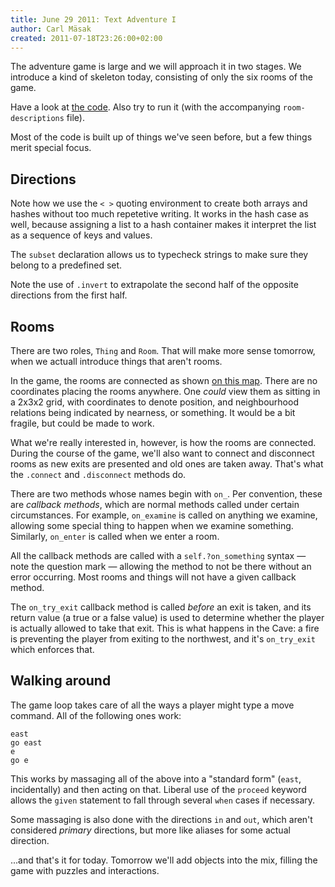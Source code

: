```yaml
---
title: June 29 2011: Text Adventure I
author: Carl Mäsak
created: 2011-07-18T23:26:00+02:00
---
```

The adventure game is large and we will approach it in two stages. We introduce a kind of
skeleton today, consisting of only the six rooms of the game.

Have a look at [the code](https://gist.github.com/1090618). Also try to run it (with the accompanying `room-descriptions` file).

Most of the code is built up of things we've seen before, but a few things merit special focus.

## Directions

Note how we use the `< >` quoting environment to create both arrays and hashes without too much repetetive writing. It works in the hash case as well, because assigning a list to a hash container makes it interpret the list as a sequence of keys and values.

The `subset` declaration allows us to typecheck strings to make sure they belong to a predefined set.

Note the use of `.invert` to extrapolate the second half of the opposite directions from the first half.

## Rooms

There are two roles, `Thing` and `Room`. That will make more sense tomorrow, when we actuall introduce things that aren't rooms.

In the game, the rooms are connected as shown [on this map](https://github.com/masak/crypt/blob/master/images/map.png). There are no coordinates placing the rooms anywhere. One *could* view them as sitting in a 2x3x2 grid, with coordinates to denote position, and neighbourhood relations being indicated by nearness, or something. It would be a bit fragile, but could be made to work.

What we're really interested in, however, is how the rooms are connected. During the course of the game, we'll also want to connect and disconnect rooms as new exits are presented and old ones are taken away. That's what the `.connect` and `.disconnect` methods do.

There are two methods whose names begin with `on_`. Per convention, these are *callback methods*, which are normal methods called under certain circumstances. For example, `on_examine` is called on anything we examine, allowing some special thing to happen when we examine something. Similarly, `on_enter` is called when we enter a room.

All the callback methods are called with a `self.?on_something` syntax &mdash; note the question mark &mdash; allowing the method to not be there without an error occurring. Most rooms and things will not have a given callback method.

The `on_try_exit` callback method is called *before* an exit is taken, and its return value (a true or a false value) is used to determine whether the player is actually allowed to take that exit. This is what happens in the Cave: a fire is preventing the player from exiting to the northwest, and it's `on_try_exit` which enforces that.

## Walking around

The game loop takes care of all the ways a player might type a move command. All of the following ones work:

    east
    go east
    e
    go e

This works by massaging all of the above into a "standard form" (`east`, incidentally) and then acting on that. Liberal use of the `proceed` keyword allows the `given` statement to fall through several `when` cases if necessary.

Some massaging is also done with the directions `in` and `out`, which aren't considered *primary* directions, but more like aliases for some actual direction.

...and that's it for today. Tomorrow we'll add objects into the mix, filling the game with puzzles and interactions.
